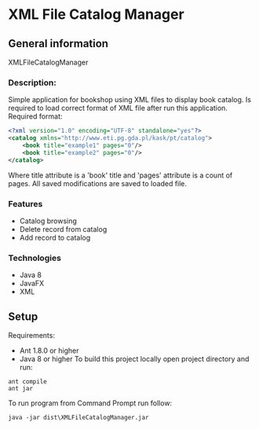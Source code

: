 # XML File Catalog Manager

## General information
XMLFileCatalogManager

### Description:
Simple application for bookshop using XML files
to display book catalog.
Is required to load correct format of XML file after run this application.
Required format:
```xml
<?xml version="1.0" encoding="UTF-8" standalone="yes"?>
<catalog xmlns="http://www.eti.pg.gda.pl/kask/pt/catalog">
	<book title="example1" pages="0"/>
	<book title="example2" pages="0"/>
</catalog>
```
Where title attribute is a 'book' title and 'pages' attribute is a count of pages.
All saved modifications are saved to loaded file.

### Features
- Catalog browsing
- Delete record from catalog
- Add record to catalog

### Technologies
- Java 8
- JavaFX
- XML

## Setup
Requirements:
- Ant 1.8.0 or higher
- Java 8 or higher
To build this project locally open project directory and run:
```
ant compile 
ant jar
```
To run program from Command Prompt run follow: 
```
java -jar dist\XMLFileCatalogManager.jar
```